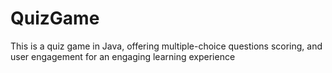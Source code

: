 # QuizGame
This is a quiz game in Java, offering multiple-choice questions scoring, and user engagement for an engaging learning experience
